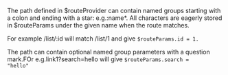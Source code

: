 The path defined in $routeProvider can contain named groups starting with a colon and ending with a star: e.g.:name*. All characters are eagerly stored in $routeParams under the given name when the route matches.

For example /list/:id will match /list/1 and give <code>$routeParams.id = 1.</code>

The path can contain optional named group parameters with a question mark.FOr e.g.link1?search=hello will give 
<code>$routeParams.search = "hello"</code>